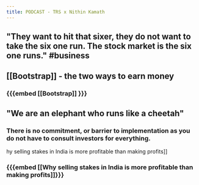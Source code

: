 ```yaml
---
title: PODCAST - TRS x Nithin Kamath
---
```


## "They want to hit that sixer, they do not want to take the six one run. The stock market is the six one runs." #business
## [[Bootstrap]] - the two ways to earn money
### {{{embed [[Bootstrap]] }}}
## "We are an elephant who runs like a cheetah"
### There is no commitment, or barrier to implementation as you do not have to consult investors for everything.
hy selling stakes in India is more profitable than making profits]]
### {{{embed [[Why selling stakes in India is more profitable than making profits]]}}}
##